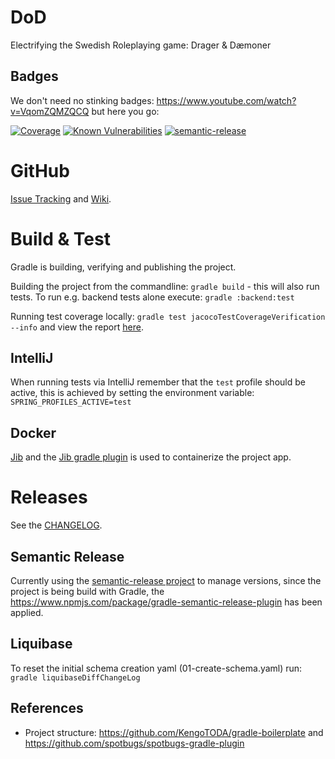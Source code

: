 # DoD
Electrifying the Swedish Roleplaying game: Drager &amp; Dæmoner

## Badges
We don't need no stinking badges: https://www.youtube.com/watch?v=VqomZQMZQCQ but here you go:

[![Coverage](https://sonarcloud.io/api/project_badges/measure?project=mpeki_dod&metric=coverage)](https://sonarcloud.io/api/project_badges/measure?project=mpeki_dod&metric=coverage)
[![Known Vulnerabilities](https://snyk.io/test/github/mpeki/dod/badge.svg)](https://snyk.io/test/github/mpeki/dod/badge.svg)
[![semantic-release](https://img.shields.io/badge/%20%20%F0%9F%93%A6%F0%9F%9A%80-semantic--release-e10079.svg)](https://github.com/semantic-release/semantic-release)

# GitHub
[Issue Tracking](https://github.com/mpeki/dod/projects/1) and [Wiki](https://github.com/mpeki/dod/wiki).

# Build & Test
Gradle is building, verifying and publishing the project.

Building the project from the commandline: `gradle build` - this will also run tests. To run e.g. backend tests alone
execute: `gradle :backend:test`

Running test coverage locally: `gradle test jacocoTestCoverageVerification --info` and view the report [here](./backend/build/reports/jacoco/test/html/index.html). 

## IntelliJ
When running tests via IntelliJ remember that the `test` profile should be active, this is achieved by setting the 
environment variable: `SPRING_PROFILES_ACTIVE=test`  

## Docker
[Jib](https://github.com/GoogleContainerTools/jib) and the 
[Jib gradle plugin](https://github.com/GoogleContainerTools/jib/tree/master/jib-gradle-plugin) is used to containerize 
the project app.

# Releases
See the [CHANGELOG](CHANGELOG.md).

## Semantic Release
Currently using the [semantic-release project](https://semantic-release.gitbook.io/semantic-release/) to manage versions, 
since the project is being build with Gradle, the https://www.npmjs.com/package/gradle-semantic-release-plugin has been 
applied.

## Liquibase
To reset the initial schema creation yaml (01-create-schema.yaml) run: `gradle liquibaseDiffChangeLog`

## References
* Project structure: https://github.com/KengoTODA/gradle-boilerplate and https://github.com/spotbugs/spotbugs-gradle-plugin
